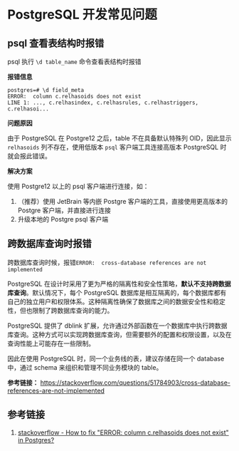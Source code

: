 # PostgreSQL 开发常见问题

## psql 查看表结构时报错

psql 执行 `\d table_name` 命令查看表结构时报错

**报错信息**

```postgresql
postgres=# \d field_meta
ERROR:  column c.relhasoids does not exist
LINE 1: ..., c.relhasindex, c.relhasrules, c.relhastriggers, c.relhasoi...
```

**问题原因**

由于 PostgreSQL 在 Postgre12 之后，table 不在具备默认特殊列 OID，因此显示 `relhasoids` 列不存在，使用低版本 `psql` 客户端工具连接高版本 PostgreSQL 时就会报此错误。

**解决方案**

使用 Postgre12 以上的 psql 客户端进行连接，如：
1. （推荐）使用 JetBrain 等内嵌 Postgre 客户端的工具，直接使用更高版本的 Postgre 客户端，并直接进行连接
2. 升级本地的 Postgre psql 客户端


## 跨数据库查询时报错

跨数据库查询时候，报错`ERROR:  cross-database references are not implemented`

PostgreSQL 在设计时采用了更为严格的隔离性和安全性策略，**默认不支持跨数据库查询**。默认情况下，每个 PostgreSQL 数据库是相互隔离的，每个数据库都有自己的独立用户和权限体系。这种隔离性确保了数据库之间的数据安全性和稳定性，但也限制了跨数据库查询的能力。

PostgreSQL 提供了 dblink 扩展，允许通过外部函数在一个数据库中执行跨数据库查询。这种方式可以实现跨数据库查询，但需要额外的配置和权限设置，以及在查询性能上可能存在一些限制。

因此在使用 PostgreSQL 时，同一个业务线的表，建议存储在同一个 database 中，通过 schema 来组织和管理不同业务模块的 table。

**参考链接：**
https://stackoverflow.com/questions/51784903/cross-database-references-are-not-implemented

## 参考链接

1. [stackoverflow - How to fix "ERROR: column c.relhasoids does not exist" in Postgres?](https://stackoverflow.com/questions/58461178/how-to-fix-error-column-c-relhasoids-does-not-exist-in-postgres)